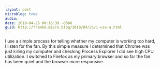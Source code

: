 ```yaml
---
layout: post
microblog: true
audio: 
date: 2018-04-25 08:16:39 -0500
guid: http://frankm.micro.blog/2018/04/25/i-use-a.html
---
```

I use a simple process for telling whether my computer is working too hard, I listen for the fan. By this simple measure I determined that Chrome was just killing my computer and checking Process Explorer I did see high CPU utilization. I switched to Firefox as my primary browser and so far the fan has been quiet and the browser more responsive. 
